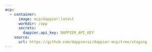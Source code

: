 ```yaml
---
mcp:
  - container:
      image: mcp/dappier:latest
      workdir: /app
      secrets:
        dappier.api_key: DAPPIER_API_KEY
    source:
      url: https://github.com/dappierai/dappier-mcp/tree/staging
---
```

